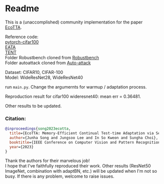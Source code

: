 # Readme
This is a (unaccomplished) community implementation for the paper [EcoTTA](https://arxiv.org/abs/2303.01904).  

Reference code:  
[pytorch-cifar100](https://github.com/weiaicunzai/pytorch-cifar100)   
[EATA](https://github.com/mr-eggplant/EATA/blob/main)  
[TENT]([Title](https://github.com/DequanWang/tent))  
 Folder Robustbench cloned from [Robustbench]([Title](https://github.com/RobustBench/robustbench))  
 Folder autoattack cloned from [Auto-attack]([Title](https://github.com/fra31/auto-attack))  

Dataset: CIFAR10, CIFAR-100  
Model: WideResNet28, WideResNet40

run `main.py`. Change the argumernts for warmup / adaptation process.

Reproduction result for cifar100 wideresnet40: mean err = 0.36481.

Other results to be updated.
### Citation:
```bibtex
@inproceedings{song2023ecotta,
  title={EcoTTA: Memory-Efficient Continual Test-time Adaptation via Self-distilled Regularization},
  author={Junha Song and Jungsoo Lee and In So Kweon and Sungha Choi},
  booktitle={IEEE Conference on Computer Vision and Pattern Recognition (CVPR)},
  year={2023}
}
```

Thank the authors for their marvelous job!   
I hope that I've faithfully reproduced their work. Other results (ResNet50 ImageNet, combination with adaptBN, etc.) will be updated when I'm not so busy. If there is any problem, welcome to raise issues.